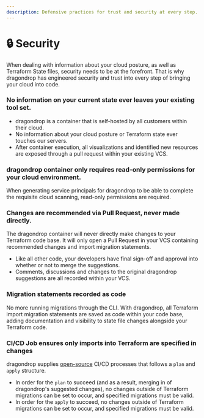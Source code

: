 ```yaml
---
description: Defensive practices for trust and security at every step.
---
```


# 🔒 Security

When dealing with information about your cloud posture, as well as Terraform State files, security needs to be at the forefront. That is why dragondrop has engineered security and trust into every step of bringing your cloud into code.

### No information on your current state ever leaves your existing tool set.

* dragondrop is a container that is self-hosted by all customers within their cloud.
* No information about your cloud posture or Terraform state ever touches our servers.
* After container execution, all visualizations and identified new resources are exposed through a pull request within your existing VCS.

### dragondrop container only requires read-only permissions for your cloud environment.

When generating service principals for dragondrop to be able to complete the requisite cloud scanning, read-only permissions are required.

### Changes are recommended via Pull Request, never made directly.

The dragondrop container will never directly make changes to your Terraform code base. It will only open a Pull Request in your VCS containing recommended changes and import migration statements.

* Like all other code, your developers have final sign-off and approval into whether or not to merge the suggestions.
* Comments, discussions and changes to the original dragondrop suggestions are all recorded within your VCS.

### Migration statements recorded as code

No more running migrations through the CLI. With dragondrop, all Terraform import migration statements are saved as code within your code base, adding documentation and visibility to state file changes alongside your Terraform code.

### CI/CD Job ensures only imports into Terraform are specified in changes

dragondrop supplies [open-source](https://github.com/dragondrop-cloud/github-action-tfstate-migration) CI/CD processes that follows a `plan` and `apply` structure.

* In order for the `plan` to succeed (and as a result, merging in of dragondrop's suggested changes), no changes outside of Terraform migrations can be set to occur, and specified migrations must be valid.
* In order for the `apply` to succeed, no changes outside of Terraform migrations can be set to occur, and specified migrations must be valid.
